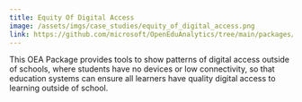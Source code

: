 ```yaml
---
title: Equity Of Digital Access
image: /assets/imgs/case_studies/equity_of_digital_access.png
link: https://github.com/microsoft/OpenEduAnalytics/tree/main/packages/package_catalog/Digital_Equity_of_Access
---
```

This OEA Package provides tools to show patterns of digital access outside of schools, where students have no devices or low connectivity, so that education systems can ensure all learners have quality digital access to learning outside of school.
